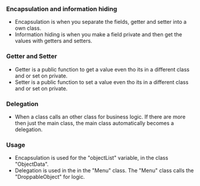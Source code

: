 ### Encapsulation and information hiding
- Encapsulation is when you separate the fields, getter and setter into a own class.
- Information hiding is when you make a field private and then get the values with getters and setters.

### Getter and Setter
- Getter is a public function to get a value even tho its in a different class and or set on private.
- Setter is a public function to set a value even tho its in a different class and or set on private.

### Delegation
- When a class calls an other class for business logic. If there are more then just the main class, the main class automatically becomes a delegation.


### Usage
- Encapsulation is used for the "objectList" variable, in the class "ObjectData".
- Delegation is used in the in the "Menu" class. The "Menu" class calls the "DroppableObject" for logic.